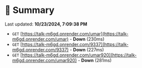 # 📖 Summary
Last updated: **10/23/2024, 7:09:38 PM**

- `GET` [https://talk-m6gd.onrender.com/umar](https://talk-m6gd.onrender.com/umar) - **Down** (230ms)
- `GET` [https://talk-m6gd.onrender.com/9337](https://talk-m6gd.onrender.com/9337) - **Down** (227ms)
- `GET` [https://talk-m6gd.onrender.com/umar920](https://talk-m6gd.onrender.com/umar920) - **Down** (281ms)
